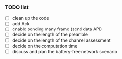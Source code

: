 ### TODO list
- [ ] clean up the code
- [ ] add Ack
- [ ] enable sending many frame (send data API)
- [ ] decide on the length of the preamble 
- [ ] decide on the length of the channel assessment 
- [ ] decide on the computation time 
- [ ] discuss and plan the battery-free network scenario 